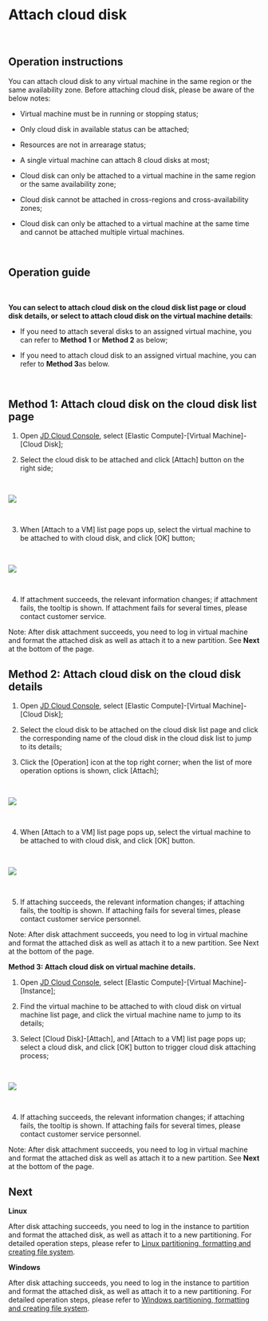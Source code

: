 # Attach cloud disk

<br>

##  Operation instructions

You can attach cloud disk to any virtual machine in the same region or the same availability zone. Before attaching cloud disk, please be aware of the below notes:



- Virtual machine must be in running or stopping status;



- Only cloud disk in available status can be attached;



- Resources are not in arrearage status;



- A single virtual machine can attach 8 cloud disks at most;



- Cloud disk can only be attached to a virtual machine in the same region or the same availability zone;



- Cloud disk cannot be attached in cross-regions and cross-availability zones;



- Cloud disk can only be attached to a virtual machine at the same time and cannot be attached multiple virtual machines.



<br>

##  Operation guide
<br>

**You can select to attach cloud disk on the cloud disk list page or cloud disk details, or select to attach cloud disk on the virtual machine details**:



- If you need to attach several disks to an assigned virtual machine, you can refer to **Method 1** or **Method 2** as below;



- If you need to attach cloud disk to an assigned virtual machine, you can refer to **Method 3**as below.

<br>

## Method 1: Attach cloud disk on the cloud disk list page

1. Open [JD Cloud Console](https://console.jdcloud.com/), select [Elastic Compute]-[Virtual Machine]-[Cloud Disk];

2. Select the cloud disk to be attached and click [Attach] button on the right side;


<br>

![](https://github.com/jdcloudcom/cn/blob/edit/image/Elastic-Compute/CloudDisk/cloud-disk/cloud-disk-009.png)

<br>

3. When [Attach to a VM] list page pops up, select the virtual machine to be attached to with cloud disk, and click [OK] button;
<br>

![](https://github.com/jdcloudcom/cn/blob/edit/image/Elastic-Compute/CloudDisk/cloud-disk/cloud-disk-010.jpg)

<br>

4. If attachment succeeds, the relevant information changes; if attachment fails, the tooltip is shown. If attachment fails for several times, please contact customer service.

Note: After disk attachment succeeds, you need to log in virtual machine and format the attached disk as well as attach it to a new partition. See **Next** at the bottom of the page. 

## Method 2: Attach cloud disk on the cloud disk details

1. Open [JD Cloud Console](https://console.jdcloud.com/), select [Elastic Compute]-[Virtual Machine]-[Cloud Disk];

2. Select the cloud disk to be attached on the cloud disk list page and click the corresponding name of the cloud disk in the cloud disk list to jump to its details;

3. Click the [Operation] icon at the top right corner; when the list of more operation options is shown, click [Attach];

<br>

![](https://github.com/jdcloudcom/cn/blob/edit/image/Elastic-Compute/CloudDisk/cloud-disk/cloud-disk-011.jpg)

<br>

4. When [Attach to a VM] list page pops up, select the virtual machine to be attached to with cloud disk, and click [OK] button.

<br>

![](https://github.com/jdcloudcom/cn/blob/edit/image/Elastic-Compute/CloudDisk/cloud-disk/cloud-disk-012.jpg)

<br>

5. If attaching succeeds, the relevant information changes; if attaching fails, the tooltip is shown. If attaching fails for several times, please contact customer service personnel.

Note: After disk attachment succeeds, you need to log in virtual machine and format the attached disk as well as attach it to a new partition. See Next at the bottom of the page.

**Method 3: Attach cloud disk on virtual machine details.**

1. Open [JD Cloud Console](https://console.jdcloud.com/), select [Elastic Compute]-[Virtual Machine]-[Instance];

2. Find the virtual machine to be attached to with cloud disk on virtual machine list page, and click the virtual machine name to jump to its details;

3. Select [Cloud Disk]-[Attach], and [Attach to a VM] list page pops up; select a cloud disk, and click [OK] button to trigger cloud disk attaching process;  

<br>

![](https://github.com/jdcloudcom/cn/blob/edit/image/Elastic-Compute/CloudDisk/cloud-disk/cloud-disk-013.jpg)

<br> 

4. If attaching succeeds, the relevant information changes; if attaching fails, the tooltip is shown. If attaching fails for several times, please contact customer service personnel.

Note: After disk attachment succeeds, you need to log in virtual machine and format the attached disk as well as attach it to a new partition. See **Next** at the bottom of the page.

## Next

**Linux**

After disk attaching succeeds, you need to log in the instance to partition and format the attached disk, as well as attach it to a new partitioning. For detailed operation steps, please refer to [Linux partitioning, formatting and creating file system](https://www.jdcloud.com/help/detail/515/isCatalog/1).

**Windows**

After disk attaching succeeds, you need to log in the instance to partition and format the attached disk, as well as attach it to a new partitioning. For detailed operation steps, please refer to [Windows partitioning, formatting and creating file system](https://www.jdcloud.com/help/detail/515/isCatalog/1). 

